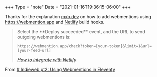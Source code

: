 +++
Type = "note"
Date = "2021-01-16T19:36:15-06:00"
+++

Thanks for the explanation <a href="https://mxb.dev" class="h-card">mxb.dev</a> on how to add webmentions using <https://webmention.app> and [Netlify](https://netlify.com) build hooks.

<blockquote class="h-cite u-quotation-of">
<p>Select the **Deploy succeeded** event, and the URL to send outgoing webmentions is:</p>
<p><code>https://webmention.app/check?token=[your-token]&amp;limit=1&amp;url=[your-feed-url]</code></p>
<p><cite><a class="u-url" href="https://webmention.app/docs#how-to-integrate-with-netlify">How to integrate with Netlify</a></cite></p>
</blockquote>

From <a class="u-in-reply-to" href="https://mxb.dev/blog/using-webmentions-on-static-sites/"># Indieweb pt2: Using Webmentions in Eleventy</a>

